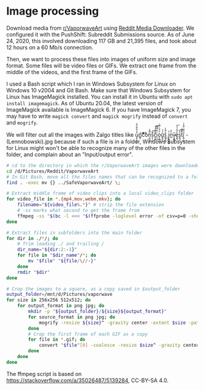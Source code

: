 # Image processing

Download media from [r/VaporwaveArt](http://reddit.com/r/VaporwaveArt) using [Reddit Media Downloader](https://github.com/shadowmoose/RedditDownloader). We configured it with the PushShift: Subreddit Submissions source. As of June 24, 2020, this involved downloading 117 GB and 21,395 files, and took about 12 hours on a 60 Mb/s connection.

Then, we want to process these files into images of uniform size and image format. Some files will be video files or GIFs. We extract one frame from the middle of the videos, and the first frame of the GIFs.

I used a Bash script which I ran in Windows Subsystem for Linux on Windows 10 v2004 and Git Bash. Make sure that Windows Subsystem for Linux has ImageMagick installed. You can install it in Ubuntu with `sudo apt install imagemagick`. As of Ubuntu 20.04, the latest version of ImageMagick available is ImageMagick 6. If you have ImageMagick 7, you may have to write `magick convert` and `magick mogrify` instead of `convert` and `mogrify`.

We will filter out all the images with Zalgo titles like u̧͉̱̠̤̘̓̾͋͋̋̓n̳̘͝c̉̀͋͂ͭ͑͡ỏn̹̲̠̘̙ͫ͌̀s͕̜̘̖̎͂͠c̫̗͚͊ͫ̄̔̾͠i̹̞͗̌̿̏͂͢o͉̯̟̮͑̑̈́ͣ̿͑ṵ͈̥͈͕ͩ͛s͖̘̭͚̽̈͋̾ ̨̫i͎͎̖̟̻̮̔n̪ͭ̎̇v̴͙̖̳͙ͫe͈̪̩̊̒̐̉̓͞s̱̫̘̣̈̇̅͠t̋̽̎ͧ͟ḯ̙͍̩̲̫ͣͧͭ͂̾ͭ - (Lennobowski).jpg
because if such a file is in a folder, Windows Subsystem for Linux might won't be able to recognize many of the other files in the folder, and complain about an "Input/output error".

```sh
# cd to the directory in which the r/VaporwaveArt images were downloaded
cd /d/Pictures/Reddit/VaporwaveArt
# In Git Bash, move all the files names that can be recognized to a folder called SafeVaporwaveArt
find . -exec mv {} ../SafeVaporwaveArt/ \;

# Extract middle frame of video clips into a local video_clips folder
for video_file in *.{mp4,mov,webm,mkv}; do
    filename="${video_file%.*}" # strip the file extension
    # -ss marks what second to get the frame from
    ffmpeg -ss "$(bc -l <<< "$(ffprobe -loglevel error -of csv=p=0 -show_entries format=duration "$video_file")*0.5")" -i "$video_file" -frames:v 1 "${filename}.png"
done

# Extract files in subfolders into the main folder
for dir in ./*/; do
    # Trim leading ./ and trailing /
    dir_name="${dir:2:-1}"
    for file in "$dir_name"/*; do
        mv "$file" "${file/\//-}"
    done
    rmdir "$dir"
done

# Crop the images to a square, as a copy saved in $output_folder
output_folder=/mnt/d/Pictures/vaporwave
for size in 256x256 512x512; do
    for output_format in png jpg; do
        mkdir -p "${output_folder}/${size}${output_format}"
        for source_format in png jpg; do
            mogrify -resize ${size}^ -gravity center -extent $size -path ${output_folder}/${size}${output_format} -format $output_format ./*.${source_format}
        done
        # Crop the first frame of each GIF as a copy
        for file in *.gif; do
            convert "$file"[0] -coalesce -resize $size^ -gravity center -extent $size -format $output_format "$output_folder/$size$output_format/${file::-4}.$output_format"
        done
    done
done
```

The ffmpeg script is based on https://stackoverflow.com/a/35026487/5139284, CC-BY-SA 4.0.
